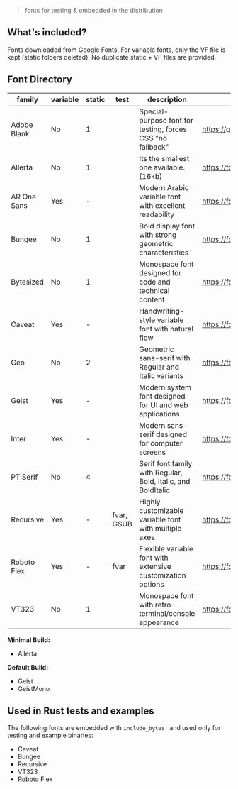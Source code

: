 > fonts for testing & embedded in the distribution

## What's included?

Fonts downloaded from Google Fonts. For variable fonts, only the VF file is kept (static folders deleted). No duplicate static + VF files are provided.

## Font Directory

| family      | variable | static | test       | description                                                  | url                                           |
| ----------- | -------- | ------ | ---------- | ------------------------------------------------------------ | --------------------------------------------- |
| Adobe Blank | No       | 1      |            | Special-purpose font for testing, forces CSS "no fallback"   | https://github.com/adobe-fonts/adobe-blank    |
| Allerta     | No       | 1      |            | Its the smallest one available. (16kb)                       | https://fonts.google.com/specimen/Allerta     |
| AR One Sans | Yes      | -      |            | Modern Arabic variable font with excellent readability       | https://fonts.google.com/specimen/AR+One+Sans |
| Bungee      | No       | 1      |            | Bold display font with strong geometric characteristics      | https://fonts.google.com/specimen/Bungee      |
| Bytesized   | No       | 1      |            | Monospace font designed for code and technical content       | https://fonts.google.com/specimen/Bytesized   |
| Caveat      | Yes      | -      |            | Handwriting-style variable font with natural flow            | https://fonts.google.com/specimen/Caveat      |
| Geo         | No       | 2      |            | Geometric sans-serif with Regular and Italic variants        | https://fonts.google.com/specimen/Geo         |
| Geist       | Yes      | -      |            | Modern system font designed for UI and web applications      | https://fonts.google.com/specimen/Geist       |
| Inter       | Yes      | -      |            | Modern sans-serif designed for computer screens              | https://fonts.google.com/specimen/Inter       |
| PT Serif    | No       | 4      |            | Serif font family with Regular, Bold, Italic, and BoldItalic | https://fonts.google.com/specimen/PT+Serif    |
| Recursive   | Yes      | -      | fvar, GSUB | Highly customizable variable font with multiple axes         | https://fonts.google.com/specimen/Recursive   |
| Roboto Flex | Yes      | -      | fvar       | Flexible variable font with extensive customization options  | https://fonts.google.com/specimen/Roboto+Flex |
| VT323       | No       | 1      |            | Monospace font with retro terminal/console appearance        | https://fonts.google.com/specimen/VT323       |

**Minimal Build:**

- Allerta

**Default Build:**

- Geist
- GeistMono

## Used in Rust tests and examples

The following fonts are embedded with `include_bytes!` and used only for testing and example binaries:

- Caveat
- Bungee
- Recursive
- VT323
- Roboto Flex
